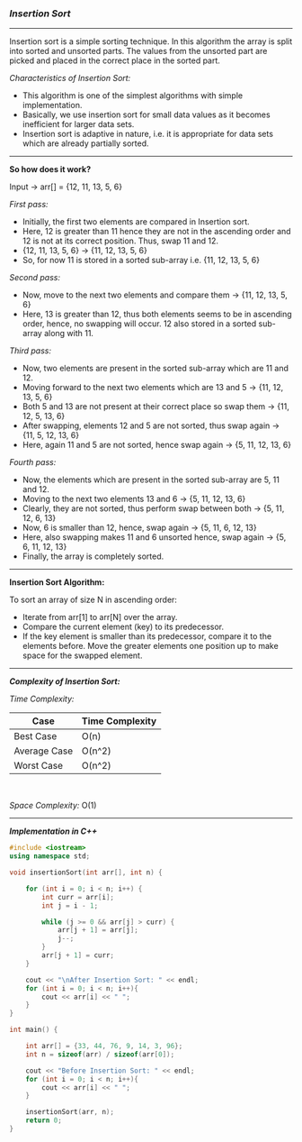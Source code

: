 ### ***Insertion Sort***

<hr>

Insertion sort is a simple sorting technique. In this algorithm the array is split into sorted and unsorted parts. 
The values from the unsorted part are picked and placed in the correct place in the sorted part.


_Characteristics of Insertion Sort:_
- This algorithm is one of the simplest algorithms with simple implementation.
- Basically, we use insertion sort for small data values as it becomes inefficient for larger data sets.
- Insertion sort is adaptive in nature, i.e. it is appropriate for data sets which are already partially sorted.

<hr>

**So how does it work?**

Input -> arr[] = {12, 11, 13, 5, 6}

_First pass:_
- Initially, the first two elements are compared in Insertion sort.
- Here, 12 is greater than 11 hence they are not in the ascending order and 12 is not at its correct position. Thus, swap 11 and 12.
- {12, 11, 13, 5, 6} -> {11, 12, 13, 5, 6}
- So, for now 11 is stored in a sorted sub-array i.e. {11, 12, 13, 5, 6}

_Second pass:_ 
- Now, move to the next two elements and compare them -> {11, 12, 13, 5, 6}
- Here, 13 is greater than 12, thus both elements seems to be in ascending order, hence, no swapping will occur. 12 also stored in a sorted sub-array along with 11.

_Third pass:_
- Now, two elements are present in the sorted sub-array which are 11 and 12.
- Moving forward to the next two elements which are 13 and 5 -> {11, 12, 13, 5, 6}
- Both 5 and 13 are not present at their correct place so swap them -> {11, 12, 5, 13, 6}
- After swapping, elements 12 and 5 are not sorted, thus swap again -> {11, 5, 12, 13, 6}
- Here, again 11 and 5 are not sorted, hence swap again -> {5, 11, 12, 13, 6}

_Fourth pass:_
- Now, the elements which are present in the sorted sub-array are 5, 11 and 12.
- Moving to the next two elements 13 and 6 -> {5, 11, 12, 13, 6}
- Clearly, they are not sorted, thus perform swap between both -> {5, 11, 12, 6, 13}
- Now, 6 is smaller than 12, hence, swap again -> {5, 11, 6, 12, 13}
- Here, also swapping makes 11 and 6 unsorted hence, swap again -> {5, 6, 11, 12, 13}
- Finally, the array is completely sorted.

<hr>

**Insertion Sort Algorithm:**

To sort an array of size N in ascending order: 

- Iterate from arr[1] to arr[N] over the array. 
- Compare the current element (key) to its predecessor. 
- If the key element is smaller than its predecessor, compare it to the elements before. Move the greater elements one position up to make space for the swapped element.

<hr>

***Complexity of Insertion Sort:***

_Time Complexity:_

| Case | Time Complexity |
|------|------|
|Best Case|O(n)|
|Average Case|O(n^2)|
|Worst Case|O(n^2)|

<br>

_Space Complexity:_ O(1)

<hr>

_**Implementation in C++**_
```cpp
#include <iostream>
using namespace std;

void insertionSort(int arr[], int n) {

    for (int i = 0; i < n; i++) {
        int curr = arr[i];
        int j = i - 1;

        while (j >= 0 && arr[j] > curr) {
            arr[j + 1] = arr[j];
            j--;
        }
        arr[j + 1] = curr;
    }

    cout << "\nAfter Insertion Sort: " << endl;
    for (int i = 0; i < n; i++){
        cout << arr[i] << " ";
    }
}

int main() {

    int arr[] = {33, 44, 76, 9, 14, 3, 96};
    int n = sizeof(arr) / sizeof(arr[0]);

    cout << "Before Insertion Sort: " << endl;
    for (int i = 0; i < n; i++){
        cout << arr[i] << " ";
    }

    insertionSort(arr, n);
    return 0;
}
```
